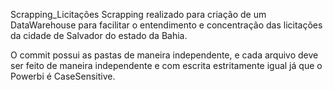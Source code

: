 Scrapping_Licitações
Scrapping realizado para criação de um DataWarehouse para facilitar o entendimento e concentração das licitações da cidade de Salvador do estado da Bahia.

O commit possui as pastas de maneira independente, e cada arquivo deve ser feito de maneira independente e com escrita estritamente igual já que o Powerbi é CaseSensitive.
